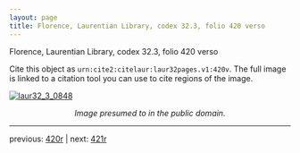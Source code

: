 ```yaml
---
layout: page
title: Florence, Laurentian Library, codex 32.3, folio 420 verso
---
```


Florence, Laurentian Library, codex 32.3, folio 420 verso

Cite this object as `urn:cite2:citelaur:laur32pages.v1:420v`.  The full image is linked to a citation tool you can use to cite regions of the image.

[![laur32_3_0848](http://www.homermultitext.org/iipsrv?IIIF=/project/homer/pyramidal/deepzoom/citelaur/laur32imgs/v1/laur32_3_0848.tif/full/800,/0/default.jpg)](http://www.homermultitext.org/ict2/?urn=urn:cite2:citelaur:laur32imgs.v1:laur32_3_0848) 

<p style="text-align: center; font-style: italic;">Image presumed to in the public domain.</p>

---

previous: [420r](../420r/) | next: [421r](../421r/)